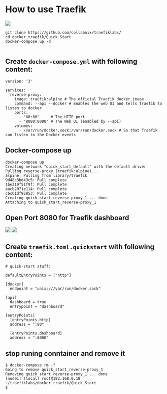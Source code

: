 # How to use Traefik

![](https://raw.githubusercontent.com/collabnix/traefiklabs/master/docker_traefik/Quick_Start/quick_start.png)

```
git clone https://github.com/collabnix/traefiklabs/
cd docker_traefik/Quick_Start
docker-compose up -d 


```


## Create `docker-compose.yml` with following content: 
```
version: '3'

services:
  reverse-proxy:
    image: traefik:alpine # The official Traefik docker image
    command: --api --docker # Enables the web UI and tells Traefik to listen to docker
    ports:
      - "80:80"     # The HTTP port
      - "8080:8080" # The Web UI (enabled by --api)
    volumes:
      - /var/run/docker.sock:/var/run/docker.sock # So that Traefik can listen to the Docker events

```
## Docker-compose up 

```
docker-compose up
Creating network "quick_start_default" with the default driver
Pulling reverse-proxy (traefik:alpine)...
alpine: Pulling from library/traefik
9d48c3bd43c5: Pull complete
1be319f51f9f: Pull complete
aacb2071e114: Pull complete
c6c61df92853: Pull complete
Creating quick_start_reverse-proxy_1 ... done
Attaching to quick_start_reverse-proxy_1
````
## Open Port 8080 for Traefik dashboard
![](https://raw.githubusercontent.com/collabnix/traefiklabs/master/docker_traefik/Quick_Start/click_8080.png)
![](https://raw.githubusercontent.com/collabnix/traefiklabs/master/docker_traefik/Quick_Start/dashboard.png)


## Create `traefik.toml.quickstart` with following content: 

```
# quick-start stuff:

defaultEntryPoints = ["http"]

[docker]
  endpoint = "unix:///var/run/docker.sock"

[api]
  dashboard = true
  entrypoint = "dashboard"

[entryPoints]
  [entryPoints.http]
  address = ":80"

  [entryPoints.dashboard]
  address = ":8080"
```
## stop runing conntainer and remove it 
```
$ docker-compose rm -f
Going to remove quick_start_reverse-proxy_1
Removing quick_start_reverse-proxy_1 ... done
[node1] (local) root@192.168.0.18 ~/traefiklabs/docker_traefik/Quick_Start
$ 
```
